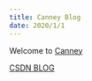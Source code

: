 ```yaml
---
title: Canney Blog
date: 2020/1/1
---
```

Welcome to [Canney](http://canney.cn)

[CSDN BLOG](https://blog.csdn.net/canney_chen)